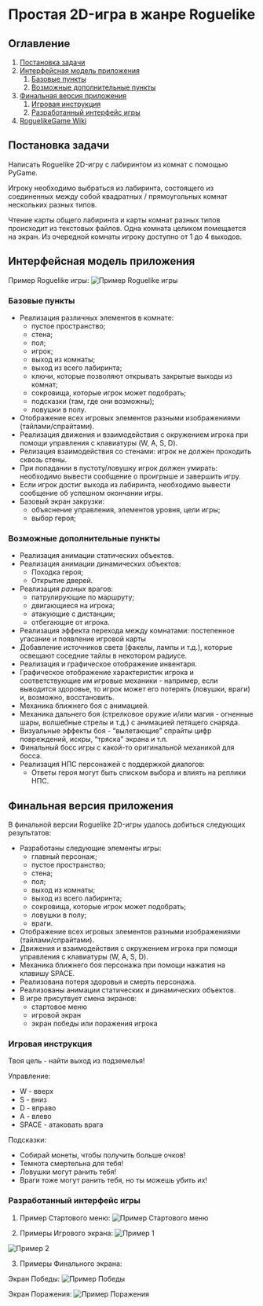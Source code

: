 # Простая 2D-игра в жанре Roguelike

## Оглавление
1. [Постановка задачи](#introduction)
2. [Интерфейсная модель приложения](#paragraph1)
    1. [Базовые пункты](#subparagraph11)
    2. [Возможные дополнительные пункты](#subparagraph12)
3. [Финальная версия приложения](#paragraph2)
	1. [Игровая инструкция](#subparagraph21)
	2. [Разработанный интерфейс игры](#subparagraph22)
4. [RoguelikeGame Wiki](https://github.com/CatherineFish/RoguelikeGame/wiki)

## Постановка задачи <a name="introduction"></a>
Написать Roguelike 2D-игру с лабиринтом из комнат с помощью PyGame.

Игроку необходимо выбраться из лабиринта, состоящего из соединенных между собой квадратных / прямоугольных комнат нескольких разных типов. 

Чтение карты общего лабиринта и карты комнат разных типов происходит из текстовых файлов. Одна комната целиком помещается на экран. Из очередной комнаты игроку доступно от 1 до 4 выходов. 


## Интерфейсная модель приложения <a name="paragraph1"></a>
Пример Roguelike игры:
![Пример Roguelike игры](Example.png)


### Базовые пункты <a name="subparagraph11"></a>
* Реализация различных элементов в комнате:
    * пустое пространство;
    * стена;
    * пол;
    * игрок;
    * выход из комнаты;
    * выход из всего лабиринта;
    * ключи, которые позволяют открывать закрытые выходы из комнат;
    * сокровища, которые игрок может подобрать;
    * подсказки (там, где они возможны);
    * ловушки в полу. 
* Отображение всех игровых элементов разными изображениями (тайлами/спрайтами). 
* Реализация движения и взаимодействия с окружением игрока при помощи управления с клавиатуры (W, A, S, D). 
* Релизация взаимодействия со стенами: игрок не должен проходить сквозь стены.
* При попадании в пустоту/ловушку игрок должен умирать: необходимо вывести сообщение о проигрыше и завершить игру.
* Если игрок достиг выхода из лабиринта, необходимо вывести сообщение об успешном окончании игры.
* Базовый экран закрузки:
  * объяснение управления, элементов уровня, цели игры;
  * выбор героя;


### Возможные дополнительные пункты <a name="subparagraph12"></a>
* Реализация анимации статических объектов.
* Реализация анимации динамических объектов:
  * Походка героя;
  * Открытие дверей.
* Реализация *разных* врагов:
  * патрулирующие по маршруту;
  * двигающиеся на игрока;
  * атакующие с дистанции;
  * отбегающие от игрока.
* Реализация эффекта перехода между комнатами: постепенное угасание и появление игровой карты 
* Добавление источников света (факелы, лампы и т.д.), которые освещают соседние тайлы в некотором радиусе.
* Реализация и графическое отображение инвентаря.
* Графическое отображение характеристик игрока и соответствующие им игровые механики - например, если выводится здоровье, то игрок может его потерять (ловушки, враги) и, возможно, восстановить. 
* Механика ближнего боя с анимацией.
* Механика дальнего боя (стрелковое оружие и/или магия - огненные шары, волшебные стрелы и т.д.) с анимацией летящего снаряда.
* Визуальные эффекты боя - “вылетающие” спрайты цифр повреждений, искры, “тряска” экрана и т.п.
* Финальный босс игры с какой-то оригинальной механикой для босса.
* Реализация НПС персонажей с поддержкой диалогов:
  * Ответы героя могут быть списком выбора и влиять на реплики НПС.


## Финальная версия приложения <a name="paragraph2"></a>
В финальной версии Roguelike 2D-игры удалось добиться следующих результатов:
* Разработаны следующие элементы игры:
	* главный персонаж;
    * пустое пространство;
    * стена;
    * пол;
    * выход из комнаты;
    * выход из всего лабиринта;
    * сокровища, которые игрок может подобрать;
    * ловушки в полу; 
    * враги.
* Отображение всех игровых элементов разными изображениями (тайлами/спрайтами). 
* Движения и взаимодействия с окружением игрока при помощи управления с клавиатуры (W, A, S, D). 
* Механика ближнего боя персонажа при помощи нажатия на клавишу SPACE. 
* Реализована потеря здоровья и смерть персонажа.
* Реализованы анимации статических и динамических объектов.
* В игре присутвует смена экранов:
	* стартовое меню
	* игровой экран
	* экран победы или поражения игрока


### Игровая инструкция <a name="subparagraph21"></a>
Твоя цель - найти выход из подземелья!

Управление:
* W - вверх
* S - вниз
* D - вправо
* A - влево
* SPACE - атаковать врага

Подсказки:
* Собирай монеты, чтобы получить больше очков!
* Темнота смертельна для тебя!
* Ловушки могут ранить тебя!
* Враги тоже могут ранить тебя, но ты можешь убить их!


### Разработанный интерфейс игры <a name="subparagraph22"></a>
1. Пример Стартового меню:
![Пример Стартового меню](example_starting_menu.png)


2. Примеры Игрового экрана:
![Пример 1](example_game_footage_1.png)

![Пример 2](example_game_footage_2.png)


3. Примеры Финального экрана:

Экран Победы:
![Пример Победы](example_win_screen.png)

Экран Поражения:
![Пример Поражения](example_lose_screen.png)
